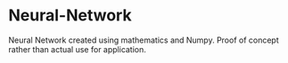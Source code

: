 # Neural-Network
Neural Network created using mathematics and Numpy. Proof of concept rather than actual use for application.

